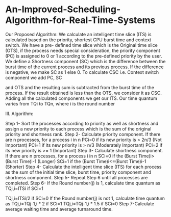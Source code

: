 # An-Improved-Scheduling-Algorithm-for-Real-Time-Systems



Our Proposed Algorithm:
We calculate an intelligent time slice (ITS) is calculated based on the priority, shortest CPU burst time and context switch. We have a pre- defined time slice which is the Original time slice
(OTS), if the process needs special consideration, the priority component (PC) is assigned to 0 or 1 according to the pre-defined priority by the user. We define a Shortness component (SC) which is the difference between the burst time of the current process and its previous process. If the difference is negative, we make SC as 1 else
0. To calculate CSC i.e. Context switch component we add PC, SC
 
and OTS and the resulting sum is subtracted from the burst time of the process. If the result obtained is less than the OTS, we consider it as CSC. Adding all the calculated components we get our ITS.
Our time quantum varies from TQi to TQn, where i is the round number

III.	Algorithm:



Step 1- Sort the processes according to priority as well as shortness and assign a new priority to each process which is the sum of the original priority and shortness rank.
Step 2- Calculate priority component. If there are n processes, for a process i in n
PCi=0 if its new priority is > 2n/3 (Not Important)
PCi=1 if its new priority is > n/3 (Moderately Important) PCi=2 if its new priority is >= 1 (Important)
Step 3- Calculate shortness component. If there are n processes, for a process i in n
SCi=0 if the (Burst Time)i>(Burst Time)i-1 (Longer) SCi=1 if the (Burst Time)i<=(Burst Time)i-1 (Shorter)
Step 4- Calculate the intelligent time slice (ITS) for each process as the sum of the initial time slice, burst time, priority component and shortness component.
Step 5- Repeat Step 6 until all processes are completed.
Step 6- If the Round number(j) is 1, calculate time quantum as TQj,i=ITSi if SCi=1
 
TQj,i=ITSi/2 if SCi=0
If the Round number(j) is not 1, calculate time quantum as TQj,i=TQj-1,i * 2 if SCi=1
TQj,i=TQj-1,i * 1.5 if SCi=0
Step 7-Calculate average waiting time and average turnaround time.

